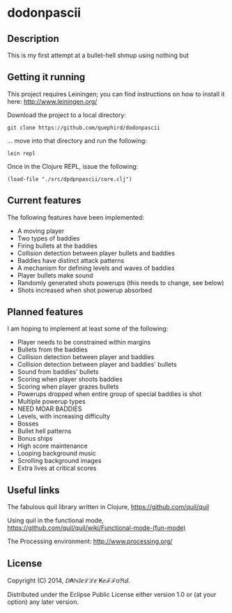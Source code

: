 # dodonpascii

## Description

This is my first attempt at a bullet-hell shmup using nothing but

## Getting it running

This project requires Leiningen; you can find instructions on how to install it here: http://www.leiningen.org/

Download the project to a local directory:

    git clone https://github.com/quephird/dodonpascii

... move into that directory and run the following:

    lein repl

Once in the Clojure REPL, issue the following:

    (load-file "./src/dpdpnpascii/core.clj")

## Current features

The following features have been implemented:

* A moving player 
* Two types of baddies
* Firing bullets at the baddies
* Collision detection between player bullets and baddies
* Baddies have distinct attack patterns
* A mechanism for defining levels and waves of baddies
* Player bullets make sound
* Randomly generated shots powerups (this needs to change, see below)
* Shots increased when shot powerup absorbed

## Planned features

I am hoping to implement at least some of the following:

* Player needs to be constrained within margins
* Bullets from the baddies
* Collision detection between player and baddies
* Collision detection between player and baddies' bullets
* Sound from baddies' bullets
* Scoring when player shoots baddies
* Scoring when player grazes bullets
* Powerups dropped when entire group of special baddies is shot
* Multiple powerup types
* NEED MOAR BADDIES
* Levels, with increasing difficulty
* Bosses
* Bullet hell patterns
* Bonus ships
* High score maintenance
* Looping background music
* Scrolling background images
* Extra lives at critical scores

## Useful links

The fabulous quil library written in Clojure, https://github.com/quil/quil 

Using quil in the functional mode, https://github.com/quil/quil/wiki/Functional-mode-(fun-mode)

The Processing environment: http://www.processing.org/

## License

Copyright (C) 2014, ⅅ₳ℕⅈⅇℒℒⅇ Ҝⅇℱℱoℜⅆ.

Distributed under the Eclipse Public License either version 1.0 or (at
your option) any later version.